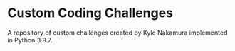 # Custom Coding Challenges

A repository of custom challenges created by Kyle Nakamura implemented in Python 3.9.7.
